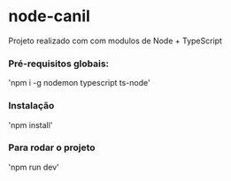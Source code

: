 # node-canil
Projeto realizado com com modulos de Node + TypeScript

### Pré-requisitos globais:
'npm i -g nodemon typescript ts-node'

### Instalação
'npm install'

### Para rodar o projeto
'npm run dev'
